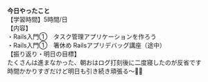**今日やったこと**<br>
【学習時間】5時間/日<br>
【内容】<br>
・Rails入門①　タスク管理アプリケーションを作ろう<br>
・Rails入門①　箸休め Railsアプリデバッグ講座（途中）<br>
【振り返り・明日の目標】<br>
たくさんは進まなかった、朝おはログ打刻後に二度寝したのが反省です<br>
時間かかりすぎだけど明日も引き続き頑張る〜👍🏻<br>